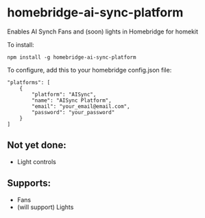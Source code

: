 # homebridge-ai-sync-platform
Enables AI Synch Fans and (soon) lights in Homebridge for homekit

To install:

    npm install -g homebridge-ai-sync-platform

To configure, add this to your homebridge config.json file:
    
    
    "platforms": [
        {
            "platform": "AISync",
            "name": "AISync Platform",
            "email": "your_email@email.com",
            "password": "your_password"
        }
    ]


## Not yet done:
* Light controls

## Supports:
* Fans
* (will support) Lights
